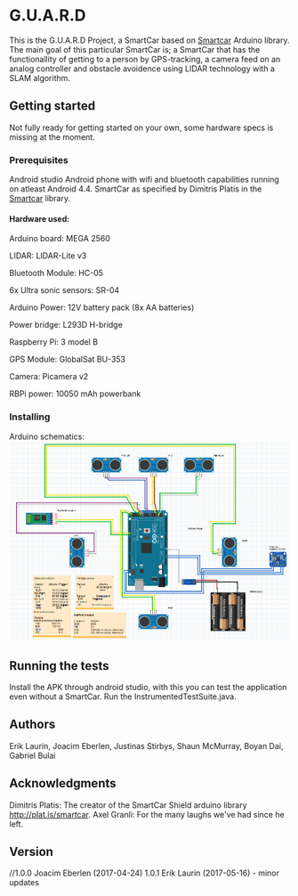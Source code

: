 # G.U.A.R.D
This is the G.U.A.R.D Project, a SmartCar based on [Smartcar](http://plat.is/smartcar) Arduino library. 
 The main goal of this particular SmartCar is; a SmartCar that has the functionallity of getting to a person by GPS-tracking, a camera feed on an analog controller and obstacle avoidence using LIDAR technology with a SLAM algorithm.
## Getting started
Not fully ready for getting started on your own, some hardware specs is missing at the moment.
### Prerequisites
Android studio
Android phone with wifi and bluetooth capabilities running on atleast Android 4.4.
SmartCar as specified by Dimitris Platis in the [Smartcar](http://plat.is/smartcar) library. 
#### Hardware used:

Arduino board: MEGA 2560

LIDAR: LIDAR-Lite v3

Bluetooth Module: HC-05

6x Ultra sonic sensors: SR-04

Arduino Power: 12V battery pack (8x AA batteries)

Power bridge: L293D H-bridge

Raspberry Pi: 3 model B

GPS Module: GlobalSat BU-353

Camera: Picamera v2

RBPi power: 10050 mAh powerbank

### Installing
Arduino schematics:
![Alt text](https://github.com/DIT524-V17/group-2/blob/master/documentation/Schematic/SmartCar_breadboard.png?raw=true "Arduino Schematics")

## Running the tests
Install the APK through android studio, with this you can test the application even without a SmartCar.
Run the InstrumentedTestSuite.java.

## Authors
Erik Laurin, Joacim Eberlen, Justinas Stirbys, Shaun McMurray, Boyan Dai, Gabriel Bulai

## Acknowledgments
Dimitris Platis: The creator of the SmartCar Shield arduino library http://plat.is/smartcar.
Axel Granli: For the many laughs we've had since he left.

## Version
//1.0.0 Joacim Eberlen (2017-04-24)
1.0.1 Erik Laurin (2017-05-16) - minor updates
